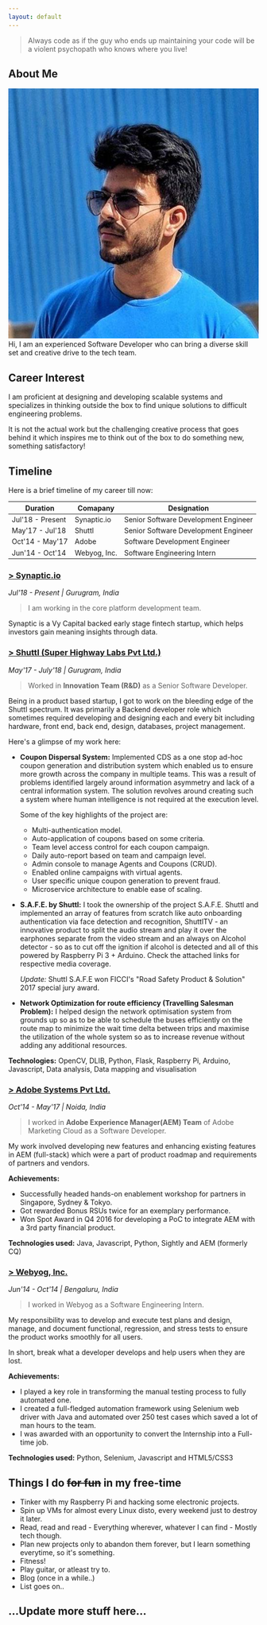 ```yaml
---
layout: default
---
```


> Always code as if the guy who ends up maintaining your code will be a violent psychopath who knows where you live!

## About Me

<img class="profile-picture" src="https://raw.githubusercontent.com/jatinkrmalik/jatinkrmalik.github.io/master/jatin.jpg">
Hi, I am an experienced Software Developer who can bring a diverse skill set and creative drive to the tech team.

## Career Interest

I am proficient at designing and developing scalable systems and specializes in thinking outside the box to find unique solutions to difficult engineering problems. 

It is not the actual work but the challenging creative process that goes behind it which inspires me to think out of the box to do something new, something satisfactory!

## Timeline

Here is a brief timeline of my career till now:


Duration | Comapany | Designation
-----|-------|--------
Jul'18 - Present | Synaptic.io | Senior Software Development Engineer
May'17 - Jul'18 | Shuttl  | Senior Software Development Engineer
Oct'14 - May'17 | Adobe | Software Development Engineer
Jun'14 - Oct'14 | Webyog, Inc. | Software Engineering Intern

### [> Synaptic.io](http://synaptic.io)
*Jul'18 - Present | Gurugram, India*

> I am working in the core platform development team. 

Synaptic is a Vy Capital backed early stage fintech startup, which helps investors gain meaning insights through data.

### [> Shuttl (Super Highway Labs Pvt Ltd.)](http://shuttl.com)
*May'17 - July'18 | Gurugram, India*

>Worked in **Innovation Team (R&D)** as a Senior Software Developer.

Being in a product based startup, I got to work on the bleeding edge of the Shuttl spectrum. It was primarily a Backend developer role which sometimes required developing and designing each and every bit including hardware, front end, back end, design, databases, project management. 

Here's a glimpse of my work here:

* **Coupon Dispersal System:**
Implemented CDS as a one stop ad-hoc coupon generation and distribution system which enabled us to ensure more growth across the company in multiple teams.
 This was a result of problems identified largely around information asymmetry and lack of a central information system. The solution revolves around creating such a system where human intelligence is not required at the execution level. 

    Some of the key highlights of the project are:
    
    * Multi-authentication model.
    * Auto-application of coupons based on some criteria.
    * Team level access control for each coupon campaign.
    * Daily auto-report based on team and campaign level.
    * Admin console to manage Agents and Coupons (CRUD).
    * Enabled online campaigns with virtual agents. 
    * User specific unique coupon generation to prevent fraud.
    * Microservice architecture to enable ease of scaling. 

* **S.A.F.E. by Shuttl:**
I took the ownership of the project S.A.F.E. Shuttl and implemented an array of features from scratch like auto onboarding authentication via face detection and recognition, ShuttlTV - an innovative product to split the audio stream and play it over the earphones separate from the video stream and an always on Alcohol detector - so as to cut off the ignition if alcohol is detected and all of this powered by Raspberry Pi 3 + Arduino.
Check the attached links for respective media coverage.

    *Update:* Shuttl S.A.F.E won FICCI's "Road Safety Product & Solution" 2017 special jury award. 

* **Network Optimization for route efficiency (Travelling Salesman Problem):**
I helped design the network optimisation system from grounds up so as to be able to schedule the buses efficiently on the route map to minimize the wait time delta between trips and maximise the utilization of the whole system so as to increase revenue without adding any additional resources.

**Technologies:** OpenCV, DLIB, Python, Flask, Raspberry Pi, Arduino, Javascript, Data analysis, Data mapping and visualisation

### [> Adobe Systems Pvt Ltd.](https://www.adobe.com/in/)
*Oct'14 - May'17 | Noida, India*

> I worked in **Adobe Experience Manager(AEM) Team** of Adobe Marketing Cloud as a Software Developer.

My work involved developing new features and enhancing existing features in AEM (full-stack) which were a part of product roadmap and requirements of partners and vendors.

**Achievements:**
* Successfully headed hands-on enablement workshop for partners in Singapore, Sydney & Tokyo.
* Got rewarded Bonus RSUs twice for an exemplary performance.
* Won Spot Award in Q4 2016 for developing a PoC to integrate AEM with a 3rd party financial product.

**Technologies used:** Java, Javascript, Python, Sightly and AEM (formerly CQ)

### [> Webyog, Inc.](https://www.webyog.com/)
*Jun'14 - Oct'14 | Bengaluru, India*

> I worked in Webyog as a Software Engineering Intern.

My responsibility was to develop and execute test plans and design, manage, and document functional, regression, and stress tests to ensure the product works smoothly for all users.

In short, break what a developer develops and help users when they are lost.

**Achievements:**
* I played a key role in transforming the manual testing process to fully automated one.
* I created a full-fledged automation framework using Selenium web driver with Java and automated over 250 test cases which saved a lot of man hours to the team.
* I was awarded with an opportunity to convert the Internship into a Full-time job.

**Technologies used:** Python, Selenium, Javascript and HTML5/CSS3

## Things I do ~~for fun~~ in my free-time

* Tinker with my Raspberry Pi and hacking some electronic projects.
* Spin up VMs for almost every Linux disto, every weekend just to destroy it later.
* Read, read and read - Everything wherever, whatever I can find - Mostly tech though.
* Plan new projects only to abandon them forever, but I learn something everytime, so it's something.
* Fitness!
* Play guitar, or atleast try to.
* Blog (once in a while..)
* List goes on..

## ...Update more stuff here...
